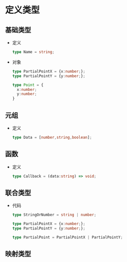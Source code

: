 # 定义类型

## 基础类型

  - 定义

    ```ts
    type Name = string;

    ```

  - 对象

    ```ts
    type PartialPointX = {x:number;};
    type PartialPointY = {y:number;};

    type Point = {
      x:number;
      y:number;
    }

    ```

## 元组

  - 定义

    ```ts
    type Data = [number,string,boolean];
    ```

## 函数

  - 定义

    ```ts
    type Callback = (data:string) => void;
    ```

## 联合类型

  - 代码

    ```ts
    type StringOrNumber = string | number;

    ```

    ```ts
    type PartialPointX = {x:number;};
    type PartialPointY = {y:number;};

    type PartialPoint = PartialPointX | PartialPointY;
    ```

## 映射类型
